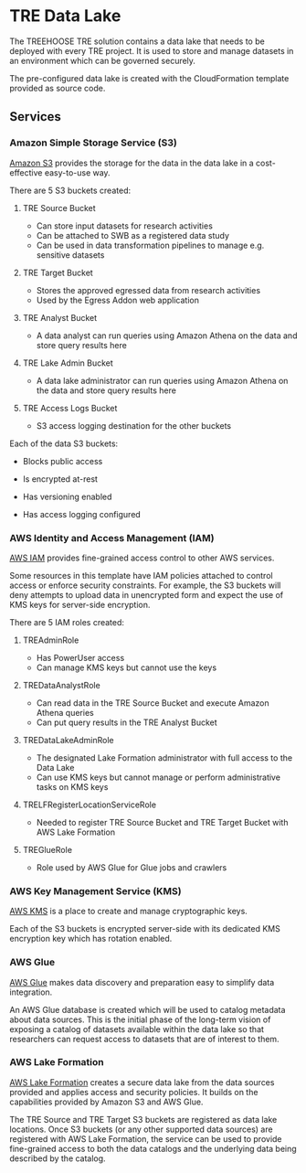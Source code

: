 # TRE Data Lake

The TREEHOOSE TRE solution contains a data lake that needs to be deployed with every TRE project.
 It is used to store and manage datasets in an environment which can be governed securely.

The pre-configured data lake is created with the CloudFormation template provided as source code.

## Services

### Amazon Simple Storage Service (S3)

[Amazon S3](https://aws.amazon.com/s3/) provides the storage for the data in the data lake
 in a cost-effective easy-to-use way.

There are 5 S3 buckets created:

1. TRE Source Bucket
    * Can store input datasets for research activities
    * Can be attached to SWB as a registered data study
    * Can be used in data transformation pipelines to manage e.g. sensitive datasets

1. TRE Target Bucket
    * Stores the approved egressed data from research activities
    * Used by the Egress Addon web application

1. TRE Analyst Bucket
    * A data analyst can run queries using Amazon Athena on the data and
    store query results here

1. TRE Lake Admin Bucket
    * A data lake administrator can run queries using Amazon Athena on the data and
    store query results here

1. TRE Access Logs Bucket
    * S3 access logging destination for the other buckets

Each of the data S3 buckets:

* Blocks public access

* Is encrypted at-rest

* Has versioning enabled

* Has access logging configured

### AWS Identity and Access Management (IAM)

[AWS IAM](https://aws.amazon.com/iam/) provides fine-grained access control to other AWS services.

Some resources in this template have IAM policies attached to control access or enforce security
 constraints. For example, the S3 buckets will deny attempts to upload data in unencrypted form
 and expect the use of KMS keys for server-side encryption.

There are 5 IAM roles created:

1. TREAdminRole
    * Has PowerUser access
    * Can manage KMS keys but cannot use the keys

1. TREDataAnalystRole
    * Can read data in the TRE Source Bucket and execute Amazon Athena queries
    * Can put query results in the TRE Analyst Bucket

1. TREDataLakeAdminRole
    * The designated Lake Formation administrator with full access to the Data Lake
    * Can use KMS keys but cannot manage or perform administrative tasks on KMS keys

1. TRELFRegisterLocationServiceRole
    * Needed to register TRE Source Bucket and TRE Target Bucket with AWS Lake Formation

1. TREGlueRole
    * Role used by AWS Glue for Glue jobs and crawlers

### AWS Key Management Service (KMS)

[AWS KMS](https://aws.amazon.com/kms/) is a place to create and manage cryptographic keys.

Each of the S3 buckets is encrypted server-side with its dedicated KMS encryption key which has rotation enabled.

### AWS Glue

[AWS Glue](https://aws.amazon.com/glue/) makes data discovery and preparation easy to simplify data integration.

An AWS Glue database is created which will be used to catalog metadata about data sources. This is the initial phase
 of the long-term vision of exposing a catalog of datasets available within the data lake so that researchers can
 request access to datasets that are of interest to them.

### AWS Lake Formation

[AWS Lake Formation](https://aws.amazon.com/lake-formation/) creates a secure data lake from the data sources
 provided and applies access and security policies. It builds on the capabilities provided by Amazon S3 and
 AWS Glue.

 The TRE Source and TRE Target S3 buckets are registered as data lake locations. Once S3 buckets
 (or any other supported data sources) are registered with AWS Lake Formation, the service can be used to
 provide fine-grained access to both the data catalogs and the underlying data being described by the catalog.

